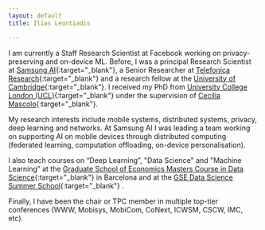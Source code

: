 ```yaml
---
layout: default
title: Ilias Leontiadis

---
```


I am currently a Staff Research Scientist at Facebook working on privacy-preserving and on-device ML. Before, I was a principal Research Scientist at [Samsung AI](https://research.samsung.com/aicenter_cambridge){:target="_blank"}, a Senior Researcher at [Telefonica Research](http://www.tid.es/research){:target="_blank"} and a research fellow at the [University of Cambridge](https://www.cl.cam.ac.uk/){:target="_blank"}. I received my PhD from [University College London (UCL)](http://www.cs.ucl.ac.uk/home/){:target="_blank"} under the supervision of [Cecilia Mascolo](https://www.cl.cam.ac.uk/~cm542/){:target="_blank"}.


 My research interests include mobile systems, distributed systems, privacy, deep learning and networks. At Samsung AI I was leading a team working on supporting AI on mobile devices through distributed computing (federated learning, computation offloading, on-device personalisation). 

 I also teach courses on “Deep Learning”, "Data Science" and  "Machine Learning” at the [Graduate School of Economics Masters Course in Data Science](http://www.barcelonagse.eu/study/masters-programs/data-science){:target="_blank"}  in Barcelona and at the [GSE Data Science Summer School](http://www.barcelonagse.eu/study/summer-school/data-science){:target="_blank"} .


Finally, I have been the chair or TPC member in multiple top-tier conferences (WWW, Mobisys, MobiCom, CoNext, ICWSM, CSCW, IMC, etc).

